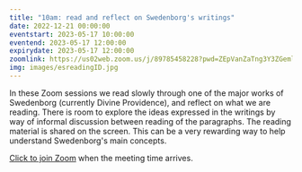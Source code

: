 ```yaml
---
title: "10am: read and reflect on Swedenborg's writings"
date: 2022-12-21 00:00:00
eventstart: 2023-05-17 10:00:00
eventend: 2023-05-17 12:00:00
expirydate: 2023-05-17 12:00:00
zoomlink: https://us02web.zoom.us/j/89785458228?pwd=ZEpVanZaTng3Y3ZGeml0R2RjcTY1QT09
img: images/esreadingID.jpg
---
```


In these Zoom sessions we read slowly through one of the major works of Swedenborg (currently Divine Providence), and reflect on what we are reading. There is room to explore the ideas expressed in the writings by way of informal discussion between reading of the paragraphs. The reading material is shared on the screen. This can be a very rewarding way to help understand Swedenborg's main concepts.

[Click to join Zoom](https://us02web.zoom.us/j/89785458228?pwd=ZEpVanZaTng3Y3ZGeml0R2RjcTY1QT09) when the meeting time arrives.


